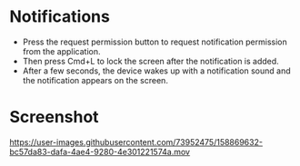 # Notifications

- Press the request permission button to request notification permission from the application.
- Then press Cmd+L to lock the screen after the notification is added.
- After a few seconds, the device wakes up with a notification sound and the notification appears on the screen.

# Screenshot 

https://user-images.githubusercontent.com/73952475/158869632-bc57da83-dafa-4ae4-9280-4e301221574a.mov




